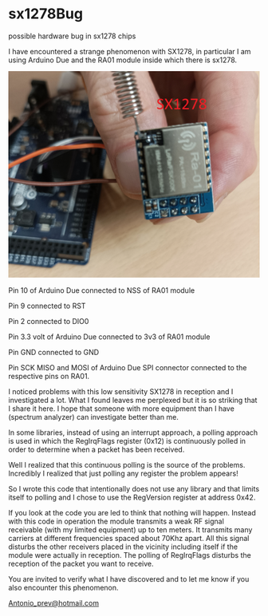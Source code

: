 # sx1278Bug
possible hardware bug in sx1278 chips

 I have encountered a strange phenomenon with SX1278, in particular I am using Arduino Due and the RA01 module inside which there is sx1278.

 ![sx1278Bug](images/img01.png "img01.png")

 Pin 10 of Arduino Due connected to NSS of RA01 module
 
 Pin 9 connected to RST
 
 Pin 2 connected to DIO0
 
 Pin 3.3 volt of Arduino Due connected to 3v3 of RA01 module
 
 Pin GND connected to GND
 
 Pin SCK MISO and MOSI of Arduino Due SPI connector connected to the respective pins on RA01.

 I noticed problems with this low sensitivity SX1278 in reception and I investigated a lot.
 What I found leaves me perplexed but it is so striking that I share it here.
 I hope that someone with more equipment than I have (spectrum analyzer) can investigate
 better than me.
 
 In some libraries, instead of using an interrupt approach, a polling approach is used
 in which the RegIrqFlags register (0x12) is continuously polled in order to
 determine when a packet has been received.

 Well I realized that this continuous polling is the source of the problems.
 Incredibly I realized that just polling any register
 the problem appears!
 
 So I wrote this code that intentionally does not use any library and that limits itself to polling 
 and I chose to use the RegVersion register at address 0x42.

 If you look at the code you are led to think that nothing will happen.
 Instead with this code in operation the module transmits a weak RF signal
 receivable (with my limited equipment) up to ten meters.
 It transmits many carriers at different frequencies spaced about 70Khz apart.
 All this signal disturbs the other receivers placed in the vicinity including
 itself if the module were actually in reception.
 The polling of RegIrqFlags disturbs the reception of the packet you want to receive.

 You are invited to verify what I have discovered and to let me know if you also encounter this phenomenon.

 Antonio_prev@hotmail.com
